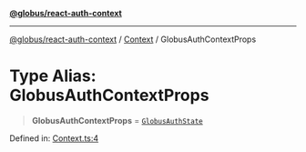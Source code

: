 [**@globus/react-auth-context**](../../../../README.md)

***

[@globus/react-auth-context](../../../../globals.md) / [Context](../README.md) / GlobusAuthContextProps

# Type Alias: GlobusAuthContextProps

> **GlobusAuthContextProps** = [`GlobusAuthState`](../../State/type-aliases/GlobusAuthState.md)

Defined in: [Context.ts:4](https://github.com/globus/react-auth-context/blob/52bf79c1b0da59e003455ade9253c79ab1bc9b74/src/Context.ts#L4)

